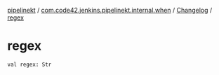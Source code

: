 [pipelinekt](../../index.md) / [com.code42.jenkins.pipelinekt.internal.when](../index.md) / [Changelog](index.md) / [regex](./regex.md)

# regex

`val regex: Str`